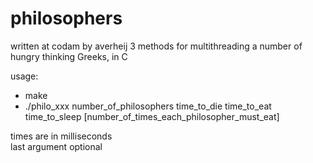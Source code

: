 # philosophers
written at codam by averheij
3 methods for multithreading a number of hungry thinking Greeks, in C

usage:   
 * make   
 * ./philo_xxx number_of_philosophers time_to_die time_to_eat time_to_sleep [number_of_times_each_philosopher_must_eat]   

times are in milliseconds   
last argument optional   
